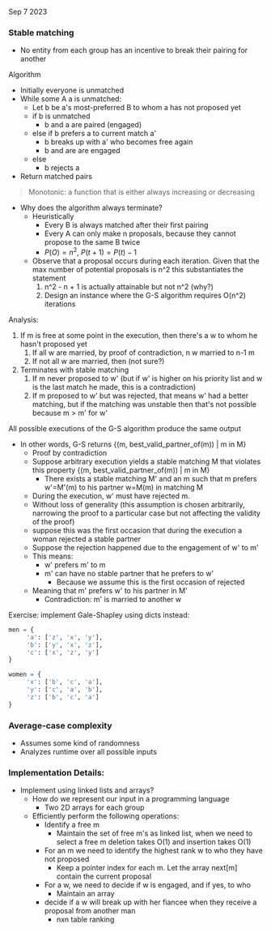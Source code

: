 Sep 7 2023
### Stable matching
- No entity from each group has an incentive to break their pairing for another

Algorithm
- Initially everyone is unmatched
- While some A a is unmatched:
	- Let b be a's most-preferred B to whom a has not proposed yet
	- if b is unmatched
		- b and a are paired (engaged)
	- else if b prefers a to current match a'
		- b breaks up with a' who becomes free again
		- b and are are engaged
	- else
		- b rejects a
- Return matched pairs

> Monotonic: a function that is either always increasing or decreasing

- Why does the algorithm always terminate?
	- Heuristically
		- Every B is always matched after their first pairing
		- Every A can only make n proposals, because they cannot propose to the same B twice
		- $P(O) = n^2$, $P(t+1) = P(t) - 1$
	- Observe that a proposal occurs during each iteration. Given that the max number of potential proposals is n^2 this substantiates the statement
		1. n^2 - n + 1 is actually attainable but not n^2 (why?)
		2. Design an instance where the G-S algorithm requires O(n^2) iterations

Analysis:
1. If m is free at some point in the execution, then there's a w to whom he hasn't proposed yet
	1. If all w are married, by proof of contradiction, n w married to n-1 m
	2. If not all w are married, then (not sure?)
2. Terminates with stable matching
	1. If m never proposed to w' (but if w' is higher on his priority list and w is the last match he made, this is a contradiction)
	2. If m proposed to w' but was rejected, that means w' had a better matching, but if the matching was unstable then that's not possible because m > m' for w'

All possible executions of the G-S algorithm produce the same output
- In other words, G-S returns {(m, best_valid_partner_of(m)) | m in M}
	- Proof by contradiction
	- Suppose arbitrary execution yields a stable matching M that violates this property {(m, best_valid_partner_of(m)) | m in M}
		- There exists a stable matching M' and an m such that m prefers w'=M'(m) to his partner w=M(m) in matching M
	- During the execution, w' must have rejected m.
	- Without loss of generality (this assumption is chosen arbitrarily, narrowing the proof to a particular case but not affecting the validity of the proof)
	- suppose this was the first occasion that during the execution a woman rejected a stable partner
	- Suppose the rejection happened due to the engagement of w' to m'
	- This means:
		- w' prefers m' to m
		- m' can have no stable partner that he prefers to w'
			- Because we assume this is the first occasion of rejected
	- Meaning that m' prefers w' to his partner in M'
		- Contradiction: m' is married to another w

Exercise: implement Gale-Shapley using dicts instead:

```python
men = {
	 'a': ['z', 'x', 'y'],
	 'b': ['y', 'x', 'z'],
	 'c': ['x', 'z', 'y']
}

women = {
	 'x': ['b', 'c', 'a'],
	 'y': ['c', 'a', 'b'],
	 'z': ['b', 'c', 'a']
}
```

### Average-case complexity
- Assumes some kind of randomness
- Analyzes runtime over all possible inputs

### Implementation Details:
- Implement using linked lists and arrays?
	- How do we represent our input in a programming language
		- Two 2D arrays for each group
	- Efficiently perform the following operations:
		- Identify a free m
			- Maintain the set of free m's as linked list, when we need to select a free m deletion takes O(1) and insertion takes O(1)
		- For an m we need to identify the highest rank w to who they have not proposed
			- Keep a pointer index for each m. Let the array next\[m\] contain the current proposal
		- For a w, we need to decide if w is engaged, and if yes, to who
			- Maintain an array
		- decide if a w will break up with her fiancee when they receive a proposal from another man
			- nxn table ranking